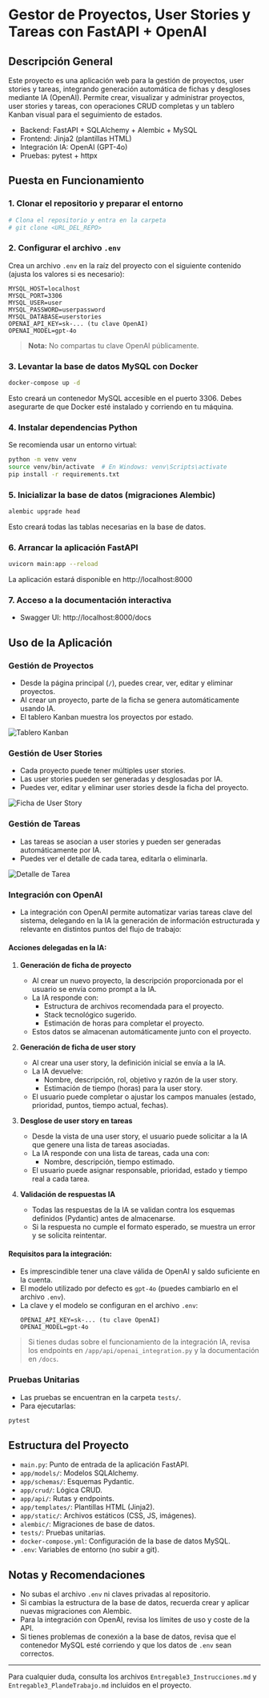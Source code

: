 # Gestor de Proyectos, User Stories y Tareas con FastAPI + OpenAI

## Descripción General

Este proyecto es una aplicación web para la gestión de proyectos, user stories y tareas, integrando generación automática de fichas y desgloses mediante IA (OpenAI). Permite crear, visualizar y administrar proyectos, user stories y tareas, con operaciones CRUD completas y un tablero Kanban visual para el seguimiento de estados.

- Backend: FastAPI + SQLAlchemy + Alembic + MySQL
- Frontend: Jinja2 (plantillas HTML)
- Integración IA: OpenAI (GPT-4o)
- Pruebas: pytest + httpx

## Puesta en Funcionamiento

### 1. Clonar el repositorio y preparar el entorno

```bash
# Clona el repositorio y entra en la carpeta
# git clone <URL_DEL_REPO>
```

### 2. Configurar el archivo `.env`

Crea un archivo `.env` en la raíz del proyecto con el siguiente contenido (ajusta los valores si es necesario):

```env
MYSQL_HOST=localhost
MYSQL_PORT=3306
MYSQL_USER=user
MYSQL_PASSWORD=userpassword
MYSQL_DATABASE=userstories
OPENAI_API_KEY=sk-... (tu clave OpenAI)
OPENAI_MODEL=gpt-4o
```

> **Nota:** No compartas tu clave OpenAI públicamente.

### 3. Levantar la base de datos MySQL con Docker

```bash
docker-compose up -d
```
Esto creará un contenedor MySQL accesible en el puerto 3306.
Debes asegurarte de que Docker esté instalado y corriendo en tu máquina.

### 4. Instalar dependencias Python

Se recomienda usar un entorno virtual:

```bash
python -m venv venv
source venv/bin/activate  # En Windows: venv\Scripts\activate
pip install -r requirements.txt
```

### 5. Inicializar la base de datos (migraciones Alembic)

```bash
alembic upgrade head
```
Esto creará todas las tablas necesarias en la base de datos.

### 6. Arrancar la aplicación FastAPI

```bash
uvicorn main:app --reload
```
La aplicación estará disponible en http://localhost:8000

### 7. Acceso a la documentación interactiva

- Swagger UI: http://localhost:8000/docs

## Uso de la Aplicación

### Gestión de Proyectos
- Desde la página principal (`/`), puedes crear, ver, editar y eliminar proyectos.
- Al crear un proyecto, parte de la ficha se genera automáticamente usando IA.
- El tablero Kanban muestra los proyectos por estado.

![Tablero Kanban](app/static/img/image-1.png)

### Gestión de User Stories
- Cada proyecto puede tener múltiples user stories.
- Las user stories pueden ser generadas y desglosadas por IA.
- Puedes ver, editar y eliminar user stories desde la ficha del proyecto.

![Ficha de User Story](app/static/img/image-2.png)

### Gestión de Tareas
- Las tareas se asocian a user stories y pueden ser generadas automáticamente por IA.
- Puedes ver el detalle de cada tarea, editarla o eliminarla.

![Detalle de Tarea](app/static/img/image-3.png)

### Integración con OpenAI
- La integración con OpenAI permite automatizar varias tareas clave del sistema, delegando en la IA la generación de información estructurada y relevante en distintos puntos del flujo de trabajo:

#### Acciones delegadas en la IA:

1. **Generación de ficha de proyecto**
   - Al crear un nuevo proyecto, la descripción proporcionada por el usuario se envía como prompt a la IA.
   - La IA responde con:
     - Estructura de archivos recomendada para el proyecto.
     - Stack tecnológico sugerido.
     - Estimación de horas para completar el proyecto.
   - Estos datos se almacenan automáticamente junto con el proyecto.

2. **Generación de ficha de user story**
   - Al crear una user story, la definición inicial se envía a la IA.
   - La IA devuelve:
     - Nombre, descripción, rol, objetivo y razón de la user story.
     - Estimación de tiempo (horas) para la user story.
   - El usuario puede completar o ajustar los campos manuales (estado, prioridad, puntos, tiempo actual, fechas).

3. **Desglose de user story en tareas**
   - Desde la vista de una user story, el usuario puede solicitar a la IA que genere una lista de tareas asociadas.
   - La IA responde con una lista de tareas, cada una con:
     - Nombre, descripción, tiempo estimado.
   - El usuario puede asignar responsable, prioridad, estado y tiempo real a cada tarea.

4. **Validación de respuestas IA**
   - Todas las respuestas de la IA se validan contra los esquemas definidos (Pydantic) antes de almacenarse.
   - Si la respuesta no cumple el formato esperado, se muestra un error y se solicita reintentar.

#### Requisitos para la integración:

- Es imprescindible tener una clave válida de OpenAI y saldo suficiente en la cuenta.
- El modelo utilizado por defecto es `gpt-4o` (puedes cambiarlo en el archivo `.env`).
- La clave y el modelo se configuran en el archivo `.env`:
  ```env
  OPENAI_API_KEY=sk-... (tu clave OpenAI)
  OPENAI_MODEL=gpt-4o
  ```

> Si tienes dudas sobre el funcionamiento de la integración IA, revisa los endpoints en `/app/api/openai_integration.py` y la documentación en `/docs`.

### Pruebas Unitarias
- Las pruebas se encuentran en la carpeta `tests/`.
- Para ejecutarlas:

```bash
pytest
```

## Estructura del Proyecto

- `main.py`: Punto de entrada de la aplicación FastAPI.
- `app/models/`: Modelos SQLAlchemy.
- `app/schemas/`: Esquemas Pydantic.
- `app/crud/`: Lógica CRUD.
- `app/api/`: Rutas y endpoints.
- `app/templates/`: Plantillas HTML (Jinja2).
- `app/static/`: Archivos estáticos (CSS, JS, imágenes).
- `alembic/`: Migraciones de base de datos.
- `tests/`: Pruebas unitarias.
- `docker-compose.yml`: Configuración de la base de datos MySQL.
- `.env`: Variables de entorno (no subir a git).

## Notas y Recomendaciones

- No subas el archivo `.env` ni claves privadas al repositorio.
- Si cambias la estructura de la base de datos, recuerda crear y aplicar nuevas migraciones con Alembic.
- Para la integración con OpenAI, revisa los límites de uso y coste de la API.
- Si tienes problemas de conexión a la base de datos, revisa que el contenedor MySQL esté corriendo y que los datos de `.env` sean correctos.

---

Para cualquier duda, consulta los archivos `Entregable3_Instrucciones.md` y `Entregable3_PlandeTrabajo.md` incluidos en el proyecto.
